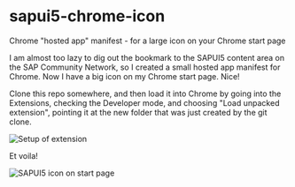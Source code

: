 sapui5-chrome-icon
==================

Chrome "hosted app" manifest - for a large icon on your Chrome start page

I am almost too lazy to dig out the bookmark to the SAPUI5 content area on the SAP Community Network,
so I created a small hosted app manifest for Chrome. Now I have a big icon on my Chrome start page. Nice!

Clone this repo somewhere, and then load it into Chrome by going into the Extensions, checking the Developer mode,
and choosing "Load unpacked extension", pointing it at the new folder that was just created by the git clone.

![Setup of extension](http://www.pipetree.com/qmacro/scratchpad/scn_sapui5_setup.png "Extension setup")

Et voila!

![SAPUI5 icon on start page](http://www.pipetree.com/qmacro/scratchpad/scn_sapui5_results.png "SAPUI5 icon")


